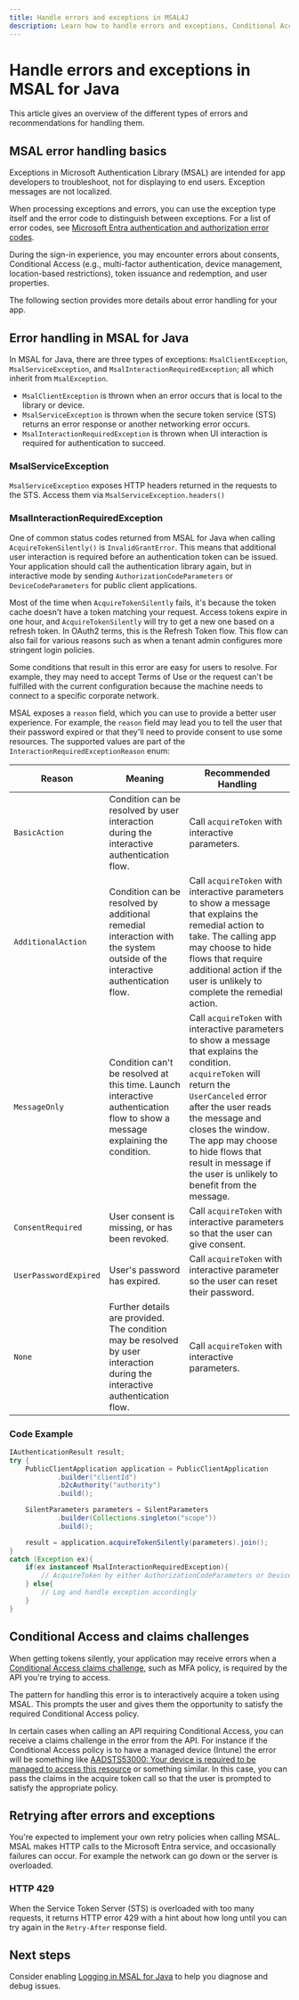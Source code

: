 ```yaml
---
title: Handle errors and exceptions in MSAL4J
description: Learn how to handle errors and exceptions, Conditional Access claims challenges, and retries in MSAL4J applications.
---
```


# Handle errors and exceptions in MSAL for Java

This article gives an overview of the different types of errors and recommendations for handling them.

## MSAL error handling basics

Exceptions in Microsoft Authentication Library (MSAL) are intended for app developers to troubleshoot, not for displaying to end users. Exception messages are not localized.

When processing exceptions and errors, you can use the exception type itself and the error code to distinguish between exceptions. For a list of error codes, see [Microsoft Entra authentication and authorization error codes](/azure/active-directory/develop/reference-error-codes).

During the sign-in experience, you may encounter errors about consents, Conditional Access (e.g., multi-factor authentication, device management, location-based restrictions), token issuance and redemption, and user properties.

The following section provides more details about error handling for your app.

## Error handling in MSAL for Java

In MSAL for Java, there are three types of exceptions: `MsalClientException`, `MsalServiceException`, and `MsalInteractionRequiredException`; all which inherit from `MsalException`.

- `MsalClientException` is thrown when an error occurs that is local to the library or device.
- `MsalServiceException` is thrown when the secure token service (STS) returns an error response or another networking error occurs.
- `MsalInteractionRequiredException` is thrown when UI interaction is required for authentication to succeed.

### MsalServiceException

`MsalServiceException` exposes HTTP headers returned in the requests to the STS. Access them via `MsalServiceException.headers()`

### MsalInteractionRequiredException

One of common status codes returned from MSAL for Java when calling `AcquireTokenSilently()` is `InvalidGrantError`. This means that additional user interaction is required before an authentication token can be issued. Your application should call the authentication library again, but in interactive mode by sending `AuthorizationCodeParameters` or `DeviceCodeParameters` for public client applications.

Most of the time when `AcquireTokenSilently` fails, it's because the token cache doesn't have a token matching your request. Access tokens expire in one hour, and `AcquireTokenSilently` will try to get a new one based on a refresh token. In OAuth2 terms, this is the Refresh Token flow. This flow can also fail for various reasons such as when a tenant admin configures more stringent login policies.

Some conditions that result in this error are easy for users to resolve. For example, they may need to accept Terms of Use or the request can't be fulfilled with the current configuration because the machine needs to connect to a specific corporate network.

MSAL exposes a `reason` field, which you can use to provide a better user experience. For example, the `reason` field may lead you to tell the user that their password expired or that they'll need to provide consent to use some resources. The supported values are part of the  `InteractionRequiredExceptionReason` enum:

| Reason | Meaning | Recommended Handling |
|---------|-----------|-----------------------------|
| `BasicAction` | Condition can be resolved by user interaction during the interactive authentication flow. | Call `acquireToken` with interactive parameters. |
| `AdditionalAction` | Condition can be resolved by additional remedial interaction with the system outside of the interactive authentication flow. | Call `acquireToken` with interactive parameters to show a message that explains the remedial action to take. The calling app may choose to hide flows that require additional action if the user is unlikely to complete the remedial action. |
| `MessageOnly` | Condition can't be resolved at this time. Launch interactive authentication flow to show a message explaining the condition. | Call `acquireToken` with interactive parameters to show a message that explains the condition. `acquireToken` will return the `UserCanceled` error after the user reads the message and closes the window. The app may choose to hide flows that result in message if the user is unlikely to benefit from the message. |
| `ConsentRequired`| User consent is missing, or has been revoked. |Call `acquireToken` with interactive parameters so that the user can give consent. |
| `UserPasswordExpired` | User's password has expired. | Call `acquireToken` with interactive parameter so the user can reset their password. |
| `None` |  Further details are provided. The condition may be resolved by user interaction during the interactive authentication flow. | Call `acquireToken` with interactive parameters. |

### Code Example

```java
IAuthenticationResult result;
try {
    PublicClientApplication application = PublicClientApplication
            .builder("clientId")
            .b2cAuthority("authority")
            .build();

    SilentParameters parameters = SilentParameters
            .builder(Collections.singleton("scope"))
            .build();

    result = application.acquireTokenSilently(parameters).join();
}
catch (Exception ex){
    if(ex instanceof MsalInteractionRequiredException){
        // AcquireToken by either AuthorizationCodeParameters or DeviceCodeParameters
    } else{
        // Log and handle exception accordingly
    }
}
```

## Conditional Access and claims challenges

When getting tokens silently, your application may receive errors when a [Conditional Access claims challenge](/azure/active-directory/develop/v2-conditional-access-dev-guide), such as MFA policy, is required by the API you're trying to access.

The pattern for handling this error is to interactively acquire a token using MSAL. This prompts the user and gives them the opportunity to satisfy the required Conditional Access policy.

In certain cases when calling an API requiring Conditional Access, you can receive a claims challenge in the error from the API. For instance if the Conditional Access policy is to have a managed device (Intune) the error will be something like [AADSTS53000: Your device is required to be managed to access this resource](/azure/active-directory/develop/reference-error-codes) or something similar. In this case, you can pass the claims in the acquire token call so that the user is prompted to satisfy the appropriate policy.

## Retrying after errors and exceptions

You're expected to implement your own retry policies when calling MSAL. MSAL makes HTTP calls to the Microsoft Entra service, and occasionally failures can occur. For example the network can go down or the server is overloaded.  

### HTTP 429

When the Service Token Server (STS) is overloaded with too many requests, it returns HTTP error 429 with a hint about how long until you can try again in the `Retry-After` response field.

## Next steps

Consider enabling [Logging in MSAL for Java](msal-logging-java.md) to help you diagnose and debug issues.
